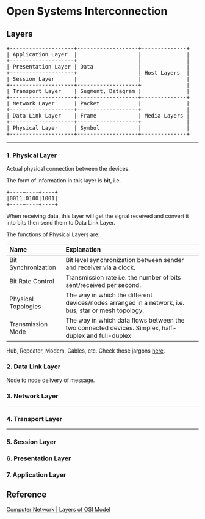 # Open Systems Interconnection

## Layers

<pre>
+--------------------+-------------------+--------------+
| Application Layer  |                   |              |
+--------------------+                   |              |
| Presentation Layer | Data              |              |
+--------------------+                   | Host Layers  |
| Session Layer      |                   |              |
+--------------------+-------------------+              |
| Transport Layer    | Segment, Datagram |              |
+--------------------+-------------------+--------------+
| Network Layer      | Packet            |              |
+--------------------+-------------------+              |
| Data Link Layer    | Frame             | Media Layers |
+--------------------+-------------------+              |
| Physical Layer     | Symbol            |              |
+--------------------+-------------------+--------------+
</pre>

---
### 1. Physical Layer

Actual physical connection between the devices.

The form of information in this layer is **bit**, i.e.

<pre>
+----+----+----+
|0011|0100|1001|
+----+----+----+
</pre>

When receiving data, this layer will get the signal received and convert it into bits then send them to Data Link Layer.

The functions of Physical Layers are:

| Name | Explanation |
|:---|:---|
| Bit Synchronization | Bit level synchronization between  sender and receiver via a clock. |
| Bit Rate Control | Transmission rate i.e. the number of bits sent/received per second. |
| Physical Topologies | The way in which the different devices/nodes arranged in a network, i.e. bus, star or mesh topology. |
| Transmission Mode | The way in which data flows between the two connected devices. Simplex, half-duplex and full-duplex |

Hub, Repeater, Modem, Cables, etc. Check those jargons [here](../Jargon/osi_jargon.md).

### 2. Data Link Layer

Node to node delivery of message.

### 3. Network Layer
---
### 4. Transport Layer
---
### 5. Session Layer
### 6. Presentation Layer
### 7. Application Layer

## Reference

[Computer Network | Layers of OSI Model](https://www.geeksforgeeks.org/layers-osi-model/)